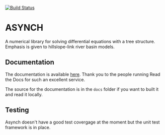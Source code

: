 [![Build Status](https://travis-ci.org/Iowa-Flood-Center/asynch.svg?branch=develop)](https://travis-ci.org/Iowa-Flood-Center/asynch)

# ASYNCH

A numerical library for solving differential equations with a tree structure. Emphasis is given to hillslope-link river basin models.

## Documentation

The documentation is available [here](http://asynch.readthedocs.io/). Thank you to the people running Read the Docs for such an excellent service.

The source for the documentation is in the `docs` folder if you want to built it and read it locally.

## Testing

Asynch doesn't have a good test covergage at the moment but the unit test framework is in place.

